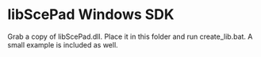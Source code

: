 # libScePad Windows SDK

Grab a copy of libScePad.dll. Place it in this folder and run create_lib.bat.
A small example is included as well.